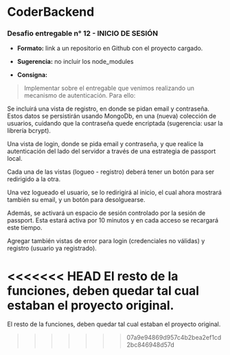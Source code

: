 CoderBackend
============================

### Desafio entregable n° 12 - INICIO DE SESIÓN

- **Formato:** link a un repositorio en Github con el proyecto cargado.

- **Sugerencia:** no incluir los node_modules

- **Consigna:**
>Implementar sobre el entregable que venimos realizando un mecanismo de
autenticación. Para ello:

Se incluirá una vista de registro, en donde se pidan email y contraseña. Estos datos
se persistirán usando MongoDb, en una (nueva) colección de usuarios, cuidando
que la contraseña quede encriptada (sugerencia: usar la librería bcrypt).

Una vista de login, donde se pida email y contraseña, y que realice la autenticación
del lado del servidor a través de una estrategia de passport local.

Cada una de las vistas (logueo - registro) deberá tener un botón para ser redirigido a
la otra.

Una vez logueado el usuario, se lo redirigirá al inicio, el cual ahora mostrará también
su email, y un botón para desolguearse.

Además, se activará un espacio de sesión controlado por la sesión de passport.
Esta estará activa por 10 minutos y en cada acceso se recargará este tiempo.

Agregar también vistas de error para login (credenciales no válidas) y registro
(usuario ya registrado).

<<<<<<< HEAD
El resto de la funciones, deben quedar tal cual estaban el proyecto original.
=======
El resto de la funciones, deben quedar tal cual estaban el proyecto original.
>>>>>>> 07a9e94869d957c4b2bea2ef1cd2bc846948d57d
